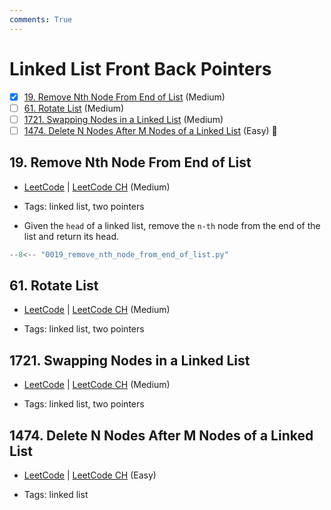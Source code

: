 ```yaml
---
comments: True
---
```


# Linked List Front Back Pointers

- [x] [19. Remove Nth Node From End of List](https://leetcode.cn/problems/remove-nth-node-from-end-of-list/) (Medium)
- [ ] [61. Rotate List](https://leetcode.cn/problems/rotate-list/) (Medium)
- [ ] [1721. Swapping Nodes in a Linked List](https://leetcode.cn/problems/swapping-nodes-in-a-linked-list/) (Medium)
- [ ] [1474. Delete N Nodes After M Nodes of a Linked List](https://leetcode.cn/problems/delete-n-nodes-after-m-nodes-of-a-linked-list/) (Easy) 👑

## 19. Remove Nth Node From End of List

-   [LeetCode](https://leetcode.com/problems/remove-nth-node-from-end-of-list/) | [LeetCode CH](https://leetcode.cn/problems/remove-nth-node-from-end-of-list/) (Medium)

-   Tags: linked list, two pointers
-   Given the `head` of a linked list, remove the `n-th` node from the end of the list and return its head.

```python title="19. Remove Nth Node From End of List - Python Solution"
--8<-- "0019_remove_nth_node_from_end_of_list.py"
```

## 61. Rotate List

-   [LeetCode](https://leetcode.com/problems/rotate-list/) | [LeetCode CH](https://leetcode.cn/problems/rotate-list/) (Medium)

-   Tags: linked list, two pointers

## 1721. Swapping Nodes in a Linked List

-   [LeetCode](https://leetcode.com/problems/swapping-nodes-in-a-linked-list/) | [LeetCode CH](https://leetcode.cn/problems/swapping-nodes-in-a-linked-list/) (Medium)

-   Tags: linked list, two pointers

## 1474. Delete N Nodes After M Nodes of a Linked List

-   [LeetCode](https://leetcode.com/problems/delete-n-nodes-after-m-nodes-of-a-linked-list/) | [LeetCode CH](https://leetcode.cn/problems/delete-n-nodes-after-m-nodes-of-a-linked-list/) (Easy)

-   Tags: linked list
